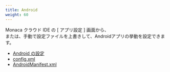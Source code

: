 ```yaml
---
title: Android
weight: 60
---
```


Monaca クラウド IDE の [ アプリ設定 ] 画面から、  
または、手動で設定ファイルを上書きして、Androidアプリの挙動を設定できます。

- [Android の設定](android_configuration/)
- [config.xml](config_xml/)
- [AndroidManifest.xml](android_manifest/)
